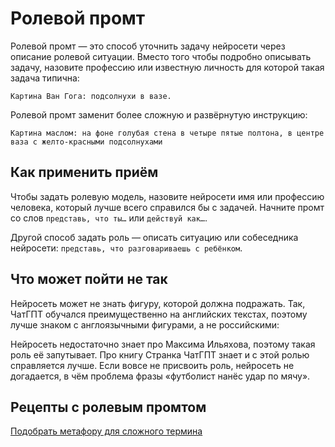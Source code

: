 # Ролевой промт

Ролевой промт — это способ уточнить задачу нейросети через описание ролевой ситуации. Вместо того чтобы подробно описывать задачу, назовите профессию или известную личность для которой такая задача типична:
```
Картина Ван Гога: подсолнухи в вазе.
```

Ролевой промт заменит более сложную и развёрнутую инструкцию:
```
Картина маслом: на фоне голубая стена в четыре пятые полтона, в центре ваза с желто-красными подсолнухами
```

## Как применить приём 
Чтобы задать ролевую модель, назовите нейросети имя или профессию человека, который лучше всего справился бы с задачей. Начните промт со слов `представь, что ты…` или `действуй как…`.

Другой способ задать роль — описать ситуацию или собеседника нейросети: `представь, что разговариваешь с ребёнком`.

## Что может пойти не так
Нейросеть может не знать фигуру, которой должна подражать. Так, ЧатГПТ обучался преимущественно на английских текстах, поэтому лучше знаком с англоязычными фигурами, а не российскими:

Нейросеть недостаточно знает про Максима Ильяхова, поэтому такая роль её запутывает. Про книгу Странка ЧатГПТ знает и с этой ролью справляется лучше. Если вовсе не присвоить роль, нейросеть не догадается, в чём проблема фразы «футболист нанёс удар по мячу».

## Рецепты с ролевым промтом
[Подобрать метафору для сложного термина](https://github.com/Open-Prompting/Knowledge-Base/tree/main/content/recipes/metaphor)
